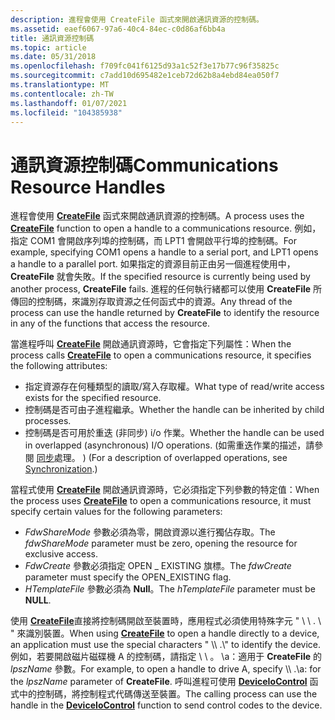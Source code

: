 ```yaml
---
description: 進程會使用 CreateFile 函式來開啟通訊資源的控制碼。
ms.assetid: eaef6067-97a6-40c4-84ec-c0d86af6bb4a
title: 通訊資源控制碼
ms.topic: article
ms.date: 05/31/2018
ms.openlocfilehash: f709fc041f6125d93a1c52f3e17b77c96f35825c
ms.sourcegitcommit: c7add10d695482e1ceb72d62b8a4ebd84ea050f7
ms.translationtype: MT
ms.contentlocale: zh-TW
ms.lasthandoff: 01/07/2021
ms.locfileid: "104385938"
---
```

# <a name="communications-resource-handles"></a><span data-ttu-id="b5968-103">通訊資源控制碼</span><span class="sxs-lookup"><span data-stu-id="b5968-103">Communications Resource Handles</span></span>

<span data-ttu-id="b5968-104">進程會使用 [**CreateFile**](/windows/desktop/api/fileapi/nf-fileapi-createfilea) 函式來開啟通訊資源的控制碼。</span><span class="sxs-lookup"><span data-stu-id="b5968-104">A process uses the [**CreateFile**](/windows/desktop/api/fileapi/nf-fileapi-createfilea) function to open a handle to a communications resource.</span></span> <span data-ttu-id="b5968-105">例如，指定 COM1 會開啟序列埠的控制碼，而 LPT1 會開啟平行埠的控制碼。</span><span class="sxs-lookup"><span data-stu-id="b5968-105">For example, specifying COM1 opens a handle to a serial port, and LPT1 opens a handle to a parallel port.</span></span> <span data-ttu-id="b5968-106">如果指定的資源目前正由另一個進程使用中， **CreateFile** 就會失敗。</span><span class="sxs-lookup"><span data-stu-id="b5968-106">If the specified resource is currently being used by another process, **CreateFile** fails.</span></span> <span data-ttu-id="b5968-107">進程的任何執行緒都可以使用 **CreateFile** 所傳回的控制碼，來識別存取資源之任何函式中的資源。</span><span class="sxs-lookup"><span data-stu-id="b5968-107">Any thread of the process can use the handle returned by **CreateFile** to identify the resource in any of the functions that access the resource.</span></span>

<span data-ttu-id="b5968-108">當進程呼叫 [**CreateFile**](/windows/desktop/api/fileapi/nf-fileapi-createfilea) 開啟通訊資源時，它會指定下列屬性：</span><span class="sxs-lookup"><span data-stu-id="b5968-108">When the process calls [**CreateFile**](/windows/desktop/api/fileapi/nf-fileapi-createfilea) to open a communications resource, it specifies the following attributes:</span></span>

-   <span data-ttu-id="b5968-109">指定資源存在何種類型的讀取/寫入存取權。</span><span class="sxs-lookup"><span data-stu-id="b5968-109">What type of read/write access exists for the specified resource.</span></span>
-   <span data-ttu-id="b5968-110">控制碼是否可由子進程繼承。</span><span class="sxs-lookup"><span data-stu-id="b5968-110">Whether the handle can be inherited by child processes.</span></span>
-   <span data-ttu-id="b5968-111">控制碼是否可用於重迭 (非同步) i/o 作業。</span><span class="sxs-lookup"><span data-stu-id="b5968-111">Whether the handle can be used in overlapped (asynchronous) I/O operations.</span></span> <span data-ttu-id="b5968-112"> (如需重迭作業的描述，請參閱 [同步](/windows/desktop/Sync/synchronization)處理。 ) </span><span class="sxs-lookup"><span data-stu-id="b5968-112">(For a description of overlapped operations, see [Synchronization](/windows/desktop/Sync/synchronization).)</span></span>

<span data-ttu-id="b5968-113">當程式使用 [**CreateFile**](/windows/desktop/api/fileapi/nf-fileapi-createfilea) 開啟通訊資源時，它必須指定下列參數的特定值：</span><span class="sxs-lookup"><span data-stu-id="b5968-113">When the process uses [**CreateFile**](/windows/desktop/api/fileapi/nf-fileapi-createfilea) to open a communications resource, it must specify certain values for the following parameters:</span></span>

-   <span data-ttu-id="b5968-114">*FdwShareMode* 參數必須為零，開啟資源以進行獨佔存取。</span><span class="sxs-lookup"><span data-stu-id="b5968-114">The *fdwShareMode* parameter must be zero, opening the resource for exclusive access.</span></span>
-   <span data-ttu-id="b5968-115">*FdwCreate* 參數必須指定 OPEN \_ EXISTING 旗標。</span><span class="sxs-lookup"><span data-stu-id="b5968-115">The *fdwCreate* parameter must specify the OPEN\_EXISTING flag.</span></span>
-   <span data-ttu-id="b5968-116">*HTemplateFile* 參數必須為 **Null**。</span><span class="sxs-lookup"><span data-stu-id="b5968-116">The *hTemplateFile* parameter must be **NULL**.</span></span>

<span data-ttu-id="b5968-117">使用 [**CreateFile**](/windows/desktop/api/fileapi/nf-fileapi-createfilea)直接將控制碼開啟至裝置時，應用程式必須使用特殊字元 " \\ \\ . \\ " 來識別裝置。</span><span class="sxs-lookup"><span data-stu-id="b5968-117">When using [**CreateFile**](/windows/desktop/api/fileapi/nf-fileapi-createfilea) to open a handle directly to a device, an application must use the special characters " \\\\ .\\" to identify the device.</span></span> <span data-ttu-id="b5968-118">例如，若要開啟磁片磁碟機 A 的控制碼，請指定 \\ \\ 。 \\a：適用于 **CreateFile** 的 *lpszName* 參數。</span><span class="sxs-lookup"><span data-stu-id="b5968-118">For example, to open a handle to drive A, specify \\\\ .\\a: for the *lpszName* parameter of **CreateFile**.</span></span> <span data-ttu-id="b5968-119">呼叫進程可使用 [**DeviceIoControl**](/windows/win32/api/ioapiset/nf-ioapiset-deviceiocontrol) 函式中的控制碼，將控制程式代碼傳送至裝置。</span><span class="sxs-lookup"><span data-stu-id="b5968-119">The calling process can use the handle in the [**DeviceIoControl**](/windows/win32/api/ioapiset/nf-ioapiset-deviceiocontrol) function to send control codes to the device.</span></span>

 

 
